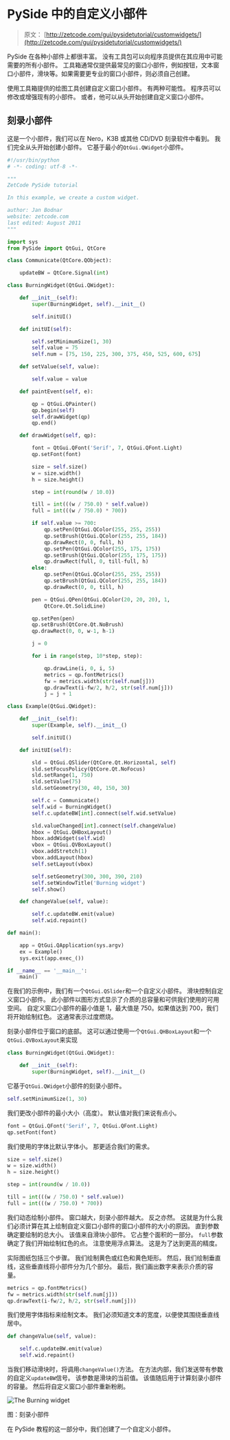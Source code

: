 # PySide 中的自定义小部件

> 原文： [http://zetcode.com/gui/pysidetutorial/customwidgets/](http://zetcode.com/gui/pysidetutorial/customwidgets/)

PySide 在各种小部件上都很丰富。 没有工具包可以向程序员提供在其应用中可能需要的所有小部件。 工具箱通常仅提供最常见的窗口小部件，例如按钮，文本窗口小部件，滑块等。如果需要更专业的窗口小部件，则必须自己创建。

使用工具箱提供的绘图工具创建自定义窗口小部件。 有两种可能性。 程序员可以修改或增强现有的小部件。 或者，他可以从头开始创建自定义窗口小部件。

## 刻录小部件

这是一个小部件，我们可以在 Nero，K3B 或其他 CD/DVD 刻录软件中看到。 我们完全从头开始创建小部件。 它基于最小的`QtGui.QWidget`小部件。

```py
#!/usr/bin/python
# -*- coding: utf-8 -*-

"""
ZetCode PySide tutorial 

In this example, we create a custom widget.

author: Jan Bodnar
website: zetcode.com 
last edited: August 2011
"""

import sys
from PySide import QtGui, QtCore

class Communicate(QtCore.QObject):

    updateBW = QtCore.Signal(int)

class BurningWidget(QtGui.QWidget):

    def __init__(self):      
        super(BurningWidget, self).__init__()

        self.initUI()

    def initUI(self):

        self.setMinimumSize(1, 30)
        self.value = 75
        self.num = [75, 150, 225, 300, 375, 450, 525, 600, 675]        

    def setValue(self, value):

        self.value = value

    def paintEvent(self, e):

        qp = QtGui.QPainter()
        qp.begin(self)
        self.drawWidget(qp)
        qp.end()

    def drawWidget(self, qp):

        font = QtGui.QFont('Serif', 7, QtGui.QFont.Light)
        qp.setFont(font)

        size = self.size()
        w = size.width()
        h = size.height()

        step = int(round(w / 10.0))

        till = int(((w / 750.0) * self.value))
        full = int(((w / 750.0) * 700))

        if self.value >= 700:
            qp.setPen(QtGui.QColor(255, 255, 255))
            qp.setBrush(QtGui.QColor(255, 255, 184))
            qp.drawRect(0, 0, full, h)
            qp.setPen(QtGui.QColor(255, 175, 175))
            qp.setBrush(QtGui.QColor(255, 175, 175))
            qp.drawRect(full, 0, till-full, h)
        else:
            qp.setPen(QtGui.QColor(255, 255, 255))
            qp.setBrush(QtGui.QColor(255, 255, 184))
            qp.drawRect(0, 0, till, h)

        pen = QtGui.QPen(QtGui.QColor(20, 20, 20), 1, 
            QtCore.Qt.SolidLine)

        qp.setPen(pen)
        qp.setBrush(QtCore.Qt.NoBrush)
        qp.drawRect(0, 0, w-1, h-1)

        j = 0

        for i in range(step, 10*step, step):

            qp.drawLine(i, 0, i, 5)
            metrics = qp.fontMetrics()
            fw = metrics.width(str(self.num[j]))
            qp.drawText(i-fw/2, h/2, str(self.num[j]))
            j = j + 1

class Example(QtGui.QWidget):

    def __init__(self):
        super(Example, self).__init__()

        self.initUI()

    def initUI(self):      

        sld = QtGui.QSlider(QtCore.Qt.Horizontal, self)
        sld.setFocusPolicy(QtCore.Qt.NoFocus)
        sld.setRange(1, 750)
        sld.setValue(75)
        sld.setGeometry(30, 40, 150, 30)

        self.c = Communicate()
        self.wid = BurningWidget()
        self.c.updateBW[int].connect(self.wid.setValue)        

        sld.valueChanged[int].connect(self.changeValue)
        hbox = QtGui.QHBoxLayout()
        hbox.addWidget(self.wid)
        vbox = QtGui.QVBoxLayout()
        vbox.addStretch(1)
        vbox.addLayout(hbox)
        self.setLayout(vbox)

        self.setGeometry(300, 300, 390, 210)
        self.setWindowTitle('Burning widget')
        self.show()

    def changeValue(self, value):

        self.c.updateBW.emit(value)
        self.wid.repaint()

def main():

    app = QtGui.QApplication(sys.argv)
    ex = Example()
    sys.exit(app.exec_())

if __name__ == '__main__':
    main()

```

在我们的示例中，我们有一个`QtGui.QSlider`和一个自定义小部件。 滑块控制自定义窗口小部件。 此小部件以图形方式显示了介质的总容量和可供我们使用的可用空间。 自定义窗口小部件的最小值是 1，最大值是 750。如果值达到 700，我们将开始绘制红色。 这通常表示过度燃烧。

刻录小部件位于窗口的底部。 这可以通过使用一个`QtGui.QHBoxLayout`和一个`QtGui.QVBoxLayout`来实现

```py
class BurningWidget(QtGui.QWidget):

    def __init__(self):      
        super(BurningWidget, self).__init__()

```

它基于`QtGui.QWidget`小部件的刻录小部件。

```py
self.setMinimumSize(1, 30)

```

我们更改小部件的最小大小（高度）。 默认值对我们来说有点小。

```py
font = QtGui.QFont('Serif', 7, QtGui.QFont.Light)
qp.setFont(font)

```

我们使用的字体比默认字体小。 那更适合我们的需求。

```py
size = self.size()
w = size.width()
h = size.height()

step = int(round(w / 10.0))

till = int(((w / 750.0) * self.value))
full = int(((w / 750.0) * 700))

```

我们动态绘制小部件。 窗口越大，刻录小部件越大。 反之亦然。 这就是为什么我们必须计算在其上绘制自定义窗口小部件的窗口小部件的大小的原因。 直到参数确定要绘制的总大小。 该值来自滑块小部件。 它占整个面积的一部分。 `full`参数确定了我们开始绘制红色的点。 注意使用浮点算法。 这是为了达到更高的精度。

实际图纸包括三个步骤。 我们绘制黄色或红色和黄色矩形。 然后，我们绘制垂直线，这些垂直线将小部件分为几个部分。 最后，我们画出数字来表示介质的容量。

```py
metrics = qp.fontMetrics()
fw = metrics.width(str(self.num[j]))
qp.drawText(i-fw/2, h/2, str(self.num[j]))

```

我们使用字体指标来绘制文本。 我们必须知道文本的宽度，以便使其围绕垂直线居中。

```py
def changeValue(self, value):

    self.c.updateBW.emit(value)
    self.wid.repaint()

```

当我们移动滑块时，将调用`changeValue()`方法。 在方法内部，我们发送带有参数的自定义`updateBW`信号。 该参数是滑块的当前值。 该值随后用于计算刻录小部件的容量。 然后将自定义窗口小部件重新粉刷。

![The Burning widget](img/5754b9c4561cc6a79147332ec7006b43.jpg)

图：刻录小部件

在 PySide 教程的这一部分中，我们创建了一个自定义小部件。